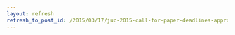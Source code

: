 ```yaml
---
layout: refresh
refresh_to_post_id: /2015/03/17/juc-2015-call-for-paper-deadlines-approaching
---
```

